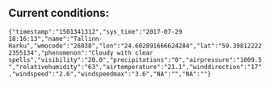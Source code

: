 ## Current conditions: 
 ``` {"timestamp":"1501341312","sys_time":"2017-07-29 18:16:13","name":"Tallinn-Harku","wmocode":"26038","lon":"24.602891666624284","lat":"59.398122222355134","phenomenon":"Cloudy with clear spells","visibility":"20.0","precipitations":"0","airpressure":"1009.5","relativehumidity":"63","airtemperature":"21.1","winddirection":"17","windspeed":"2.6","windspeedmax":"3.6","NA":"","NA":""} ```
